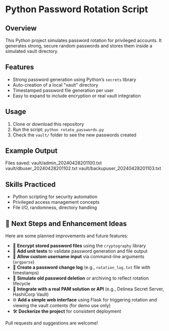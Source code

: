 # Python Password Rotation Script

## Overview
This Python project simulates password rotation for privileged accounts. It generates strong, secure random passwords and stores them inside a simulated vault directory.

## Features
- Strong password generation using Python’s `secrets` library
- Auto-creation of a local "vault" directory
- Timestamped password file generation per user
- Easy to expand to include encryption or real vault integration

## Usage
1. Clone or download this repository
2. Run the script: `python rotate_passwords.py`
3. Check the `vault/` folder to see the new passwords created

## Example Output
Files saved:
vault/admin_20240428201100.txt
vault/dbuser_20240428201102.txt
vault/backupuser_20240428201103.txt



## Skills Practiced
- Python scripting for security automation
- Privileged access management concepts
- File I/O, randomness, directory handling


## 🚀 Next Steps and Enhancement Ideas

Here are some planned improvements and future features:

- 🔐 **Encrypt stored password files** using the `cryptography` library
- 🧪 **Add unit tests** to validate password generation and file output
- 📁 **Allow custom username input** via command-line arguments (`argparse`)
- 📜 **Create a password change log** (e.g., `rotation_log.txt` file with timestamps)
- 🔄 **Simulate old password deletion** or archiving to reflect rotation lifecycle
- 🧩 **Integrate with a real PAM solution or API** (e.g., Delinea Secret Server, HashiCorp Vault)
- 🌐 **Add a simple web interface** using Flask for triggering rotation and viewing the vault contents (for demo use only)
- 🛠️ **Dockerize the project** for consistent deployment

Pull requests and suggestions are welcome!
